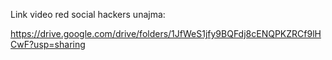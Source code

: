 Link video red social hackers unajma:

https://drive.google.com/drive/folders/1JfWeS1jfy9BQFdj8cENQPKZRCf9lHCwF?usp=sharing